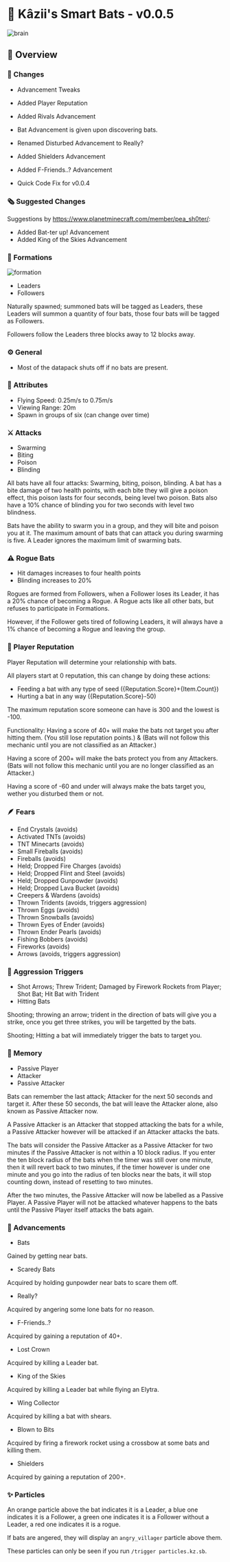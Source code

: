 # 🦇 Kâzii's Smart Bats - v0.0.5
![brain](https://github.com/Kazii78/Kazii-Smart-Bats/assets/109925073/10b5ce76-42d5-4a27-8eef-a29db12184cf)

## 📜 Overview

### 📰 Changes
- Advancement Tweaks
- Added Player Reputation
- Added Rivals Advancement
- Bat Advancement is given upon discovering bats.
- Renamed Disturbed Advancement to Really?
- Added Shielders Advancement
- Added F-Friends..? Advancement

- Quick Code Fix for v0.0.4

### 🗞️ Suggested Changes
Suggestions by https://www.planetminecraft.com/member/pea_sh0ter/:
- Added Bat-ter up! Advancement
- Added King of the Skies Advancement

### 👥 Formations
![formation](https://github.com/Kazii78/Kazii-Smart-Bats/assets/109925073/2e581cfe-0ff7-4f45-9c35-bc663114ba5f)

- Leaders
- Followers


Naturally spawned; summoned bats will be tagged as Leaders,
these Leaders will summon a quantity of four bats,
those four bats will be tagged as Followers.

Followers follow the Leaders three blocks away to 12 blocks away.

### ⚙️ General
- Most of the datapack shuts off if no bats are present.

### 🧩 Attributes
- Flying Speed: 0.25m/s to 0.75m/s
- Viewing Range: 20m
- Spawn in groups of six (can change over time)

### ⚔️ Attacks
- Swarming
- Biting
- Poison
- Blinding

All bats have all four attacks: Swarming, biting, poison, blinding.
A bat has a bite damage of two health points,
with each bite they will give a poison effect,
this poison lasts for four seconds, being level two poison.
Bats also have a 10% chance of blinding you for two seconds with level two blindness.

Bats have the ability to swarm you in a group, and they will bite and poison you at it.
The maximum amount of bats that can attack you during swarming is five.
A Leader ignores the maximum limit of swarming bats.

### ⚠️ Rogue Bats
- Hit damages increases to four health points
- Blinding increases to 20%

Rogues are formed from Followers,
when a Follower loses its Leader, it has a 20% chance of becoming a Rogue.
A Rogue acts like all other bats, but refuses to participate in Formations.

However, if the Follower gets tired of following Leaders,
it will always have a 1% chance of becoming a Rogue and leaving the group.

### 👤 Player Reputation
Player Reputation will determine your relationship with bats.

All players start at 0 reputation, this can change by doing these actions:
- Feeding a bat with any type of seed ({Reputation.Score}+{Item.Count})
- Hurting a bat in any way ({Reputation.Score}-50)

The maximum reputation score someone can have is 300 and the lowest is -100.

Functionality:
Having a score of 40+ will make the bats not target you after hitting them. (You still lose reputation points.) & (Bats will not follow this mechanic until you are not classified as an Attacker.)

Having a score of 200+ will make the bats protect you from any Attackers. (Bats will not follow this mechanic until you are no longer classified as an Attacker.)

Having a score of -60 and under will always make the bats target you, wether you disturbed them or not.

### 🪶 Fears
- End Crystals (avoids)
- Activated TNTs (avoids)
- TNT Minecarts (avoids)
- Small Fireballs (avoids)
- Fireballs (avoids)
- Held; Dropped Fire Charges (avoids)
- Held; Dropped Flint and Steel (avoids)
- Held; Dropped Gunpowder (avoids)
- Held; Dropped Lava Bucket (avoids)
- Creepers & Wardens (avoids)
- Thrown Tridents (avoids, triggers aggression)
- Thrown Eggs (avoids)
- Thrown Snowballs (avoids)
- Thrown Eyes of Ender (avoids)
- Thrown Ender Pearls (avoids)
- Fishing Bobbers (avoids)
- Fireworks (avoids)
- Arrows (avoids, triggers aggression)

### 💢 Aggression Triggers
- Shot Arrows; Threw Trident; Damaged by Firework Rockets from Player; Shot Bat; Hit Bat with Trident
- Hitting Bats

Shooting; throwing an arrow; trident in the direction of bats will give you a strike,
once you get three strikes, you will be targetted by the bats.

Shooting; Hitting a bat will immediately trigger the bats to target you.

### 🧠 Memory
- Passive Player
- Attacker
- Passive Attacker


Bats can remember the last attack; Attacker for the next 50 seconds and target it.
After these 50 seconds, the bat will leave the Attacker alone, also known as Passive Attacker now.

A Passive Attacker is an Attacker that stopped attacking the bats for a while,
a Passive Attacker however will be attacked if an Attacker attacks the bats.

The bats will consider the Passive Attacker as a Passive Attacker for two minutes if the Passive Attacker is not within a 10 block radius.
If you enter the ten block radius of the bats when the timer was still over one minute, then it will revert back to two minutes,
if the timer however is under one minute and you go into the radius of ten blocks near the bats, it will stop counting down, instead of resetting to two minutes.

After the two minutes, the Passive Attacker will now be labelled as a Passive Player.
A Passive Player will not be attacked whatever happens to the bats until the Passive Player itself attacks the bats again.

### 🎯 Advancements
- Bats

Gained by getting near bats.

- Scaredy Bats

Acquired by holding gunpowder near bats to scare them off.

- Really?

Acquired by angering some lone bats for no reason.

- F-Friends..?

Acquired by gaining a reputation of 40+.

- Lost Crown

Acquired by killing a Leader bat.

- King of the Skies

Acquired by killing a Leader bat while flying an Elytra.

- Wing Collector

Acquired by killing a bat with shears.

- Blown to Bits

Acquired by firing a firework rocket using a crossbow at some bats and killing them.

- Shielders

Acquired by gaining a reputation of 200+.

### ✨ Particles
An orange particle above the bat indicates it is a Leader, a blue one indicates it is a Follower, a green one indicates it is a Follower without a Leader, a red one indicates it is a rogue.

If bats are angered, they will display an `angry_villager` particle above them.

These particles can only be seen if you run `/trigger particles.kz.sb`.
